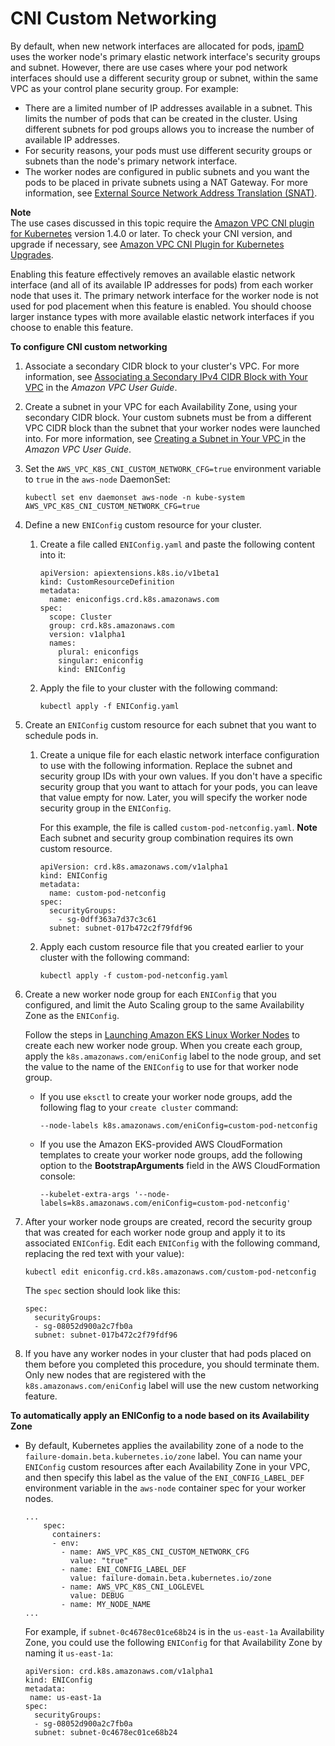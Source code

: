 # CNI Custom Networking<a name="cni-custom-network"></a>

By default, when new network interfaces are allocated for pods, [ipamD](https://github.com/aws/amazon-vpc-cni-k8s/blob/master/docs/cni-proposal.md) uses the worker node's primary elastic network interface's security groups and subnet\. However, there are use cases where your pod network interfaces should use a different security group or subnet, within the same VPC as your control plane security group\. For example:
+ There are a limited number of IP addresses available in a subnet\. This limits the number of pods that can be created in the cluster\. Using different subnets for pod groups allows you to increase the number of available IP addresses\.
+ For security reasons, your pods must use different security groups or subnets than the node's primary network interface\.
+ The worker nodes are configured in public subnets and you want the pods to be placed in private subnets using a NAT Gateway\. For more information, see [External Source Network Address Translation \(SNAT\)](external-snat.md)\.

**Note**  
The use cases discussed in this topic require the [Amazon VPC CNI plugin for Kubernetes](https://github.com/aws/amazon-vpc-cni-k8s) version 1\.4\.0 or later\. To check your CNI version, and upgrade if necessary, see [Amazon VPC CNI Plugin for Kubernetes Upgrades](cni-upgrades.md)\.

Enabling this feature effectively removes an available elastic network interface \(and all of its available IP addresses for pods\) from each worker node that uses it\. The primary network interface for the worker node is not used for pod placement when this feature is enabled\. You should choose larger instance types with more available elastic network interfaces if you choose to enable this feature\.

**To configure CNI custom networking**

1. Associate a secondary CIDR block to your cluster's VPC\. For more information, see [Associating a Secondary IPv4 CIDR Block with Your VPC](https://docs.aws.amazon.com/vpc/latest/userguide/working-with-vpcs.html#add-ipv4-cidr) in the *Amazon VPC User Guide*\.

1. Create a subnet in your VPC for each Availability Zone, using your secondary CIDR block\. Your custom subnets must be from a different VPC CIDR block than the subnet that your worker nodes were launched into\. For more information, see [Creating a Subnet in Your VPC ](https://docs.aws.amazon.com/vpc/latest/userguide/working-with-vpcs.html#AddaSubnet) in the *Amazon VPC User Guide*\.

1. Set the `AWS_VPC_K8S_CNI_CUSTOM_NETWORK_CFG=true` environment variable to `true` in the `aws-node` DaemonSet:

   ```
   kubectl set env daemonset aws-node -n kube-system AWS_VPC_K8S_CNI_CUSTOM_NETWORK_CFG=true
   ```

1. Define a new `ENIConfig` custom resource for your cluster\.

   1. Create a file called `ENIConfig.yaml` and paste the following content into it:

      ```
      apiVersion: apiextensions.k8s.io/v1beta1
      kind: CustomResourceDefinition
      metadata:
        name: eniconfigs.crd.k8s.amazonaws.com
      spec:
        scope: Cluster
        group: crd.k8s.amazonaws.com
        version: v1alpha1
        names:
          plural: eniconfigs
          singular: eniconfig
          kind: ENIConfig
      ```

   1. Apply the file to your cluster with the following command:

      ```
      kubectl apply -f ENIConfig.yaml
      ```

1. Create an `ENIConfig` custom resource for each subnet that you want to schedule pods in\.

   1. Create a unique file for each elastic network interface configuration to use with the following information\. Replace the subnet and security group IDs with your own values\. If you don't have a specific security group that you want to attach for your pods, you can leave that value empty for now\. Later, you will specify the worker node security group in the `ENIConfig`\.

      For this example, the file is called `custom-pod-netconfig.yaml`\.
**Note**  
Each subnet and security group combination requires its own custom resource\.

      ```
      apiVersion: crd.k8s.amazonaws.com/v1alpha1
      kind: ENIConfig
      metadata: 
        name: custom-pod-netconfig
      spec: 
        securityGroups: 
          - sg-0dff363a7d37c3c61
        subnet: subnet-017b472c2f79fdf96
      ```

   1. Apply each custom resource file that you created earlier to your cluster with the following command:

      ```
      kubectl apply -f custom-pod-netconfig.yaml
      ```

1. Create a new worker node group for each `ENIConfig` that you configured, and limit the Auto Scaling group to the same Availability Zone as the `ENIConfig`\. 

   Follow the steps in [Launching Amazon EKS Linux Worker Nodes](launch-workers.md) to create each new worker node group\. When you create each group, apply the `k8s.amazonaws.com/eniConfig` label to the node group, and set the value to the name of the `ENIConfig` to use for that worker node group\.
   + If you use `eksctl` to create your worker node groups, add the following flag to your `create cluster` command:

     ```
     --node-labels k8s.amazonaws.com/eniConfig=custom-pod-netconfig
     ```
   + If you use the Amazon EKS\-provided AWS CloudFormation templates to create your worker node groups, add the following option to the **BootstrapArguments** field in the AWS CloudFormation console: 

     ```
     --kubelet-extra-args '--node-labels=k8s.amazonaws.com/eniConfig=custom-pod-netconfig'
     ```

1. After your worker node groups are created, record the security group that was created for each worker node group and apply it to its associated `ENIConfig`\. Edit each `ENIConfig` with the following command, replacing the red text with your value\):

   ```
   kubectl edit eniconfig.crd.k8s.amazonaws.com/custom-pod-netconfig
   ```

   The `spec` section should look like this:

   ```
   spec:
     securityGroups:
     - sg-08052d900a2c7fb0a
     subnet: subnet-017b472c2f79fdf96
   ```

1. If you have any worker nodes in your cluster that had pods placed on them before you completed this procedure, you should terminate them\. Only new nodes that are registered with the `k8s.amazonaws.com/eniConfig` label will use the new custom networking feature\.

**To automatically apply an ENIConfig to a node based on its Availability Zone**
+ By default, Kubernetes applies the availability zone of a node to the `failure-domain.beta.kubernetes.io/zone` label\. You can name your `ENIConfig` custom resources after each Availability Zone in your VPC, and then specify this label as the value of the `ENI_CONFIG_LABEL_DEF` environment variable in the `aws-node` container spec for your worker nodes\.

  ```
  ...
      spec:
        containers:
        - env:
          - name: AWS_VPC_K8S_CNI_CUSTOM_NETWORK_CFG
            value: "true"
          - name: ENI_CONFIG_LABEL_DEF
            value: failure-domain.beta.kubernetes.io/zone
          - name: AWS_VPC_K8S_CNI_LOGLEVEL
            value: DEBUG
          - name: MY_NODE_NAME
  ...
  ```

  For example, if `subnet-0c4678ec01ce68b24` is in the `us-east-1a` Availability Zone, you could use the following `ENIConfig` for that Availability Zone by naming it `us-east-1a`:

  ```
  apiVersion: crd.k8s.amazonaws.com/v1alpha1
  kind: ENIConfig
  metadata:
   name: us-east-1a
  spec:
    securityGroups:
    - sg-08052d900a2c7fb0a
    subnet: subnet-0c4678ec01ce68b24
  ```